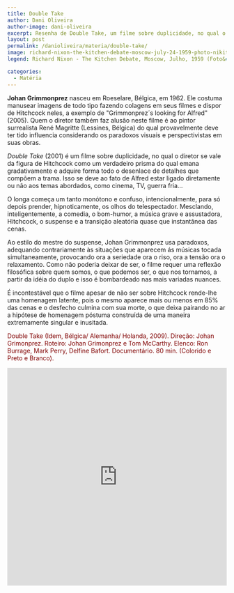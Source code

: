 ```yaml
---
title: Double Take
author: Dani Oliveira
author-image: dani-oliveira
excerpt: Resenha de Double Take, um filme sobre duplicidade, no qual o diretor se vale da figura de Hitchcock como um verdadeiro prisma
layout: post
permalink: /danioliveira/materia/double-take/
image: richard-nixon-the-kitchen-debate-moscow-july-24-1959-photo-nikita-khrushchev.jpg
legend: Richard Nixon - The Kitchen Debate, Moscow, Julho, 1959 (Foto&#58; Nikita Khrushchev/ Divulgação)

categories:
  - Matéria
---
```

**Johan Grimmonprez** nasceu em Roeselare, Bélgica, em 1962. Ele costuma manusear imagens de todo tipo fazendo colagens em seus filmes e dispor de Hitchcock neles, a exemplo de "Grimmonprez´s looking for Alfred" (2005). Quem o diretor também faz alusão neste filme é ao pintor surrealista René Magritte (Lessines, Bélgica) do qual provavelmente deve ter tido influencia considerando os paradoxos visuais e perspectivistas em suas obras.

*Double Take* (2001) é um filme sobre duplicidade, no qual o diretor se vale da figura de Hitchcock como um verdadeiro prisma do qual emana gradativamente e adquire forma todo o desenlace de detalhes que compõem a trama. Isso se deve ao fato de Alfred estar ligado diretamente ou não aos temas abordados, como cinema, TV, guerra fria…

O longa começa um tanto monótono e confuso, intencionalmente, para só depois prender, hipnoticamente, os olhos do telespectador. Mesclando, inteligentemente, a comedia, o bom-humor, a música grave e assustadora, Hitchcock, o suspense e a transição aleatória quase que instantânea das cenas.

Ao estilo do mestre do suspense, Johan Grimmonprez usa paradoxos, adequando contrariamente às situações que aparecem ás músicas tocada simultaneamente, provocando ora a seriedade ora o riso, ora a tensão ora o relaxamento. Como não poderia deixar de ser, o filme requer uma reflexão filosófica sobre quem somos, o que podemos ser, o que nos tornamos, a partir da idéia do duplo e isso é bombardeado nas mais variadas nuances.

É incontestável que o filme apesar de não ser sobre Hitchcock rende-lhe uma homenagem latente, pois o mesmo aparece mais ou menos em 85% das cenas e o desfecho culmina com sua morte, o que deixa pairando no ar a hipótese de homenagem póstuma construída de uma maneira extremamente singular e inusitada.

<span style="color: #800000;">Double Take (Idem, Bélgica/ Alemanha/ Holanda, 2009). Direção: Johan Grimonprez. Roteiro: Johan Grimonprez e Tom McCarthy. Elenco: Ron Burrage, Mark Perry, Delfine Bafort. Documentário. 80 min. (Colorido e Preto e Branco).</span>

<iframe width="100%" height="500px" src="https://www.youtube.com/embed/L5sS6vtnOec" frameborder="0" allowfullscreen></iframe>